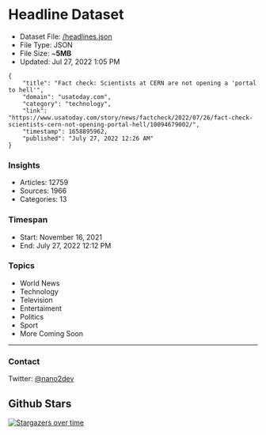 # Headline Dataset

- Dataset File: [/headlines.json](https://raw.githubusercontent.com/fwd/news/master/headlines.json) 
- File Type: JSON
- File Size: ~**5MB**
- Updated: Jul 27, 2022 1:05 PM

```
{
    "title": "Fact check: Scientists at CERN are not opening a 'portal to hell'",
    "domain": "usatoday.com",
    "category": "technology",
    "link": "https://www.usatoday.com/story/news/factcheck/2022/07/26/fact-check-scientists-cern-not-opening-portal-hell/10094679002/",
    "timestamp": 1658895962,
    "published": "July 27, 2022 12:26 AM"
}
```

### Insights

- Articles: 12759
- Sources: 1966
- Categories: 13

### Timespan

- Start: November 16, 2021
- End: July 27, 2022 12:12 PM

### Topics

- World News
- Technology
- Television
- Entertaiment
- Politics
- Sport
- More Coming Soon

---

### Contact 

Twitter: [@nano2dev](https://twitter.com/nano2dev)

## Github Stars

[![Stargazers over time](https://starchart.cc/fwd/news.svg)](https://starchart.cc/fwd/news)
	